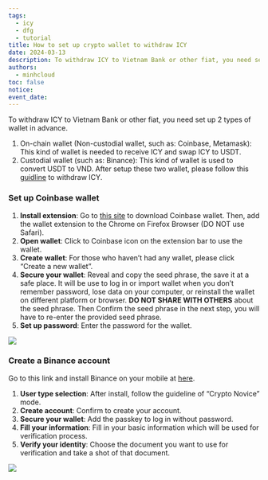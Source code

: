```yaml
---
tags:
  - icy
  - dfg
  - tutorial
title: How to set up crypto wallet to withdraw ICY
date: 2024-03-13
description: To withdraw ICY to Vietnam Bank or other fiat, you need set up 2 types of wallet in advance. This guide will show you how to setup crypto wallet.
authors:
  - minhcloud
toc: false
notice: 
event_date: 
---
```

To withdraw ICY to Vietnam Bank or other fiat, you need set up 2 types of wallet in advance. 
1. On-chain wallet (Non-custodial wallet, such as: Coinbase, Metamask): This kind of wallet is needed to receive ICY and swap ICY to USDT.
2. Custodial wallet (such as: Binance): This kind of wallet is used to convert USDT to VND. 
After setup these two wallet, please follow this [guidline](https://memo.d.foundation/playground/01_literature/_how-to-withdraw-icy) to withdraw ICY.

### Set up Coinbase wallet 
1. **Install extension**: Go to [this site](https://www.coinbase.com/wallet/downloads) to download Coinbase wallet. Then, add the wallet extension to the Chrome on Firefox Browser (DO NOT use Safari).
2. **Open wallet**: Click to Coinbase icon on the extension bar to use the wallet.
3. **Create wallet**: For those who haven’t had any wallet, please click “Create a new wallet”.
4. **Secure your wallet**: Reveal and copy the seed phrase, the save it at a safe place. It will be use to log in or import wallet when you don’t remember password, lose data on your computer, or reinstall the wallet on different platform or browser. **DO NOT SHARE WITH OTHERS** about the seed phrase. Then Confirm the seed phrase in the next step, you will have to re-enter the provided seed phrase.
5. **Set up password**: Enter the password for the wallet.

![](assets/how-to-setup-crypto-wallet-to-withdraw-icy_how-to-withdraw-icy-3.webp)

### Create a Binance account
Go to this link and install Binance on your mobile at [here](https://www.binance.com/en/download).
1. **User type selection**: After install, follow the guideline of “Crypto Novice” mode.
2. **Create account**: Confirm to create your account.
3. **Secure your wallet**: Add the passkey to log in without password.
4. **Fill your information**: Fill in your basic information which will be used for verification process. 
5. **Verify your identity**: Choose the document you want to use for verification and take a shot of that document. 

![](assets/how-to-setup-crypto-wallet-to-withdraw-icy_how-to-withdraw-icy-4.webp)

